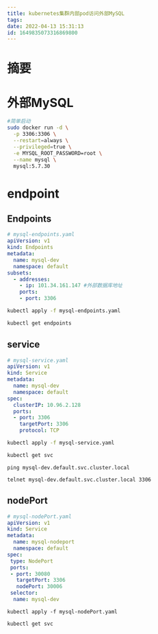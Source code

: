 ```yaml
---
title: kubernetes集群内部pod访问外部MySQL
tags: 
date: 2022-04-13 15:31:13
id: 1649835073316869800
---
```

# 摘要







# 外部MySQL

```sh
#简单启动
sudo docker run -d \
  -p 3306:3306 \
  --restart=always \
  --privileged=true \
  -e MYSQL_ROOT_PASSWORD=root \
  --name mysql \
  mysql:5.7.30
```

# endpoint

## Endpoints

```yaml
# mysql-endpoints.yaml
apiVersion: v1
kind: Endpoints
metadata:
  name: mysql-dev
  namespace: default
subsets:
  - addresses:
    - ip: 101.34.161.147 #外部数据库地址
    ports:
    - port: 3306
```

```sh
kubectl apply -f mysql-endpoints.yaml
```

```sh
kubectl get endpoints
```



## service

```yaml
# mysql-service.yaml 
apiVersion: v1
kind: Service
metadata:
  name: mysql-dev
  namespace: default
spec:
  clusterIP: 10.96.2.128
  ports:
  - port: 3306
    targetPort: 3306
    protocol: TCP
```

```sh
kubectl apply -f mysql-service.yaml
```

```sh
kubectl get svc
```



```
ping mysql-dev.default.svc.cluster.local
```

```
telnet mysql-dev.default.svc.cluster.local 3306
```



## nodePort

```yaml
# mysql-nodePort.yaml
apiVersion: v1
kind: Service
metadata:
  name: mysql-nodeport
  namespace: default
spec:
 type: NodePort
 ports:
 - port: 30080          
   targetPort: 3306
   nodePort: 30006
 selector:
  name: mysql-dev
```

```
kubectl apply -f mysql-nodePort.yaml
```

```sh
kubectl get svc
```









